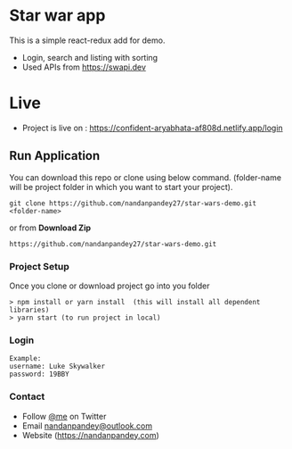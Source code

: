 
# Star war app
This is a simple react-redux add for demo.
 - Login, search and listing with sorting
 - Used APIs from https://swapi.dev

# Live
 - Project is live on : https://confident-aryabhata-af808d.netlify.app/login
 
## Run Application
You can download this repo or clone using below command. (folder-name will be project folder in which you want to start your project).
```
git clone https://github.com/nandanpandey27/star-wars-demo.git <folder-name>
```
or from **Download Zip**
```
https://github.com/nandanpandey27/star-wars-demo.git 
```
### Project Setup
Once you clone or download project go into you folder
```
> npm install or yarn install  (this will install all dependent libraries)
> yarn start (to run project in local)
```

### Login
```
Example:
username: Luke Skywalker
password: 19BBY
```
### Contact 
* Follow [@me](https://twitter.com/bewithnandan) on Twitter
* Email <nandanpandey@outlook.com>
* Website (https://nandanpandey.com)
